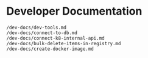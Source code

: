 # Developer Documentation

```{toctree}
/dev-docs/dev-tools.md
/dev-docs/connect-to-db.md
/dev-docs/connect-k8-internal-api.md
/dev-docs/bulk-delete-items-in-registry.md
/dev-docs/create-docker-image.md
```
